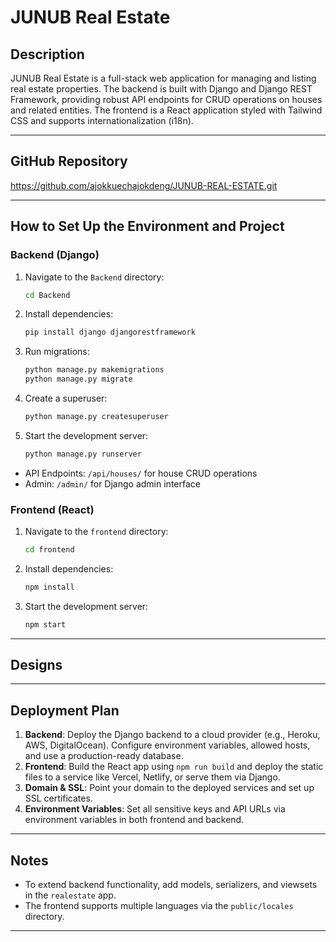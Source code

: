 # JUNUB Real Estate

## Description

JUNUB Real Estate is a full-stack web application for managing and listing real estate properties. The backend is built with Django and Django REST Framework, providing robust API endpoints for CRUD operations on houses and related entities. The frontend is a React application styled with Tailwind CSS and supports internationalization (i18n).

---

## GitHub Repository

https://github.com/ajokkuechajokdeng/JUNUB-REAL-ESTATE.git

---

## How to Set Up the Environment and Project

### Backend (Django)

1. Navigate to the `Backend` directory:
   ```bash
   cd Backend
   ```
2. Install dependencies:
   ```bash
   pip install django djangorestframework
   ```
3. Run migrations:
   ```bash
   python manage.py makemigrations
   python manage.py migrate
   ```
4. Create a superuser:
   ```bash
   python manage.py createsuperuser
   ```
5. Start the development server:
   ```bash
   python manage.py runserver
   ```

- API Endpoints: `/api/houses/` for house CRUD operations
- Admin: `/admin/` for Django admin interface

### Frontend (React)

1. Navigate to the `frontend` directory:
   ```bash
   cd frontend
   ```
2. Install dependencies:
   ```bash
   npm install
   ```
3. Start the development server:
   ```bash
   npm start
   ```

---

## Designs



---

## Deployment Plan

1. **Backend**: Deploy the Django backend to a cloud provider (e.g., Heroku, AWS, DigitalOcean). Configure environment variables, allowed hosts, and use a production-ready database.
2. **Frontend**: Build the React app using `npm run build` and deploy the static files to a service like Vercel, Netlify, or serve them via Django.
3. **Domain & SSL**: Point your domain to the deployed services and set up SSL certificates.
4. **Environment Variables**: Set all sensitive keys and API URLs via environment variables in both frontend and backend.

---

## Notes
- To extend backend functionality, add models, serializers, and viewsets in the `realestate` app.
- The frontend supports multiple languages via the `public/locales` directory.

---

